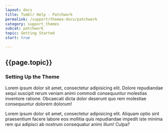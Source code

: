 ```yaml
---
layout: docs
title: Tumblr Help - Patchwork
permalink: /support/themee-docs/patchwork
category: support_themes
subcat: patchwork
topic: Getting Started
start: true

---
```


## {{page.topic}}

### Setting Up the Theme
Lorem ipsum dolor sit amet, consectetur adipisicing elit. Dolore repudiandae sequi suscipit rerum veniam animi commodi consequuntur molestias inventore ratione. Obcaecati dicta dolor deserunt quo rem molestiae consequuntur dolorem dolorum!

Lorem ipsum dolor sit amet, consectetur adipisicing elit. Aliquam optio sint praesentium facere labore eos mollitia quis repudiandae impedit iste minima rem qui adipisci ab nostrum consequatur animi illum! Culpa?